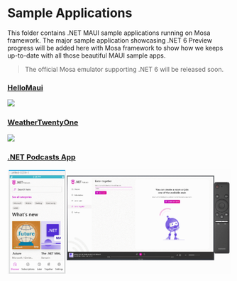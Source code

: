 # Sample Applications

This folder contains .NET MAUI sample applications running on Mosa framework.
The major sample application showcasing .NET 6 Preview progress will be added here with Mosa framework to show how we keeps up-to-date with all those beautiful MAUI sample apps.

> The official Mosa emulator supporting .NET 6 will be released soon.

### [HelloMaui](https://github.com/Samsung/Mosa.NET/tree/main/samples/HelloMaui)
 <img width="640" src="https://github.com/Samsung/Mosa.NET/blob/92b63e41e05604a2ee99d842226ca671d14e721f/assets/samples-hellomaui.gif" />

### [WeatherTwentyOne](https://github.com/Samsung/Mosa.NET/tree/main/samples/WeatherTwentyOne)
 <img width="640" src="https://github.com/Samsung/Mosa.NET/blob/92b63e41e05604a2ee99d842226ca671d14e721f/assets/samples-weatherapp.gif" />

### [.NET Podcasts App](https://github.com/Samsung/Mosa.NET/tree/main/samples/dotnet-podcasts)
 <img width="640" src="https://github.com/JoonghyunCho/assets/blob/f92d182540b164ed6f42eae6fca73263d46eb463/screenshots/podcasts_mobile_tv.gif" />